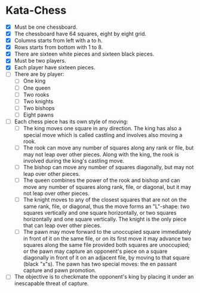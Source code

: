 # Kata-Chess


- [x] Must be one chessboard.
- [x] The chessboard have 64 squares, eight by eight grid.
- [x] Columns starts from left with a to h.
- [x] Rows starts from bottom with 1 to 8.
- [x] There are sixteen white pieces and sixteen black pieces.
- [x] Must be two players.
- [x] Each player have sixteen pieces.
- [ ] There are by player:
    - [ ] One king
    - [ ] One queen
    - [ ] Two rooks
    - [ ] Two knights
    - [ ] Two bishops
    - [ ] Eight pawns
- [ ] Each chess piece has its own style of moving:
    - [ ] The king moves one square in any direction. The king has also a special move which is called castling and involves also moving a rook.
    - [ ] The rook can move any number of squares along any rank or file, but may not leap over other pieces. Along with the king, the rook is involved during the king's castling move.
    - [ ] The bishop can move any number of squares diagonally, but may not leap over other pieces.
    - [ ] The queen combines the power of the rook and bishop and can move any number of squares along rank, file, or diagonal, but it may not leap over other pieces.
    - [ ] The knight moves to any of the closest squares that are not on the same rank, file, or diagonal, thus the move forms an "L"-shape: two squares vertically and one square horizontally, or two squares horizontally and one square vertically. The knight is the only piece that can leap over other pieces.
    - [ ] The pawn may move forward to the unoccupied square immediately in front of it on the same file, or on its first move it may advance two squares along the same file provided both squares are unoccupied; or the pawn may capture an opponent's piece on a square diagonally in front of it on an adjacent file, by moving to that square (black "x"s). The pawn has two special moves: the en passant capture and pawn promotion.
- [ ] The objective is to checkmate the opponent's king by placing it under an inescapable threat of capture.